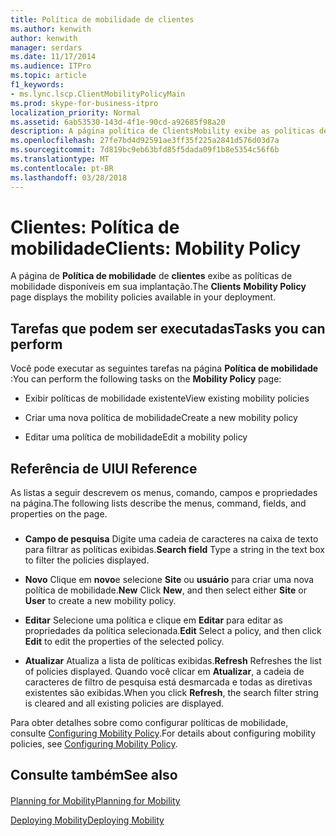 ```yaml
---
title: Política de mobilidade de clientes
ms.author: kenwith
author: kenwith
manager: serdars
ms.date: 11/17/2014
ms.audience: ITPro
ms.topic: article
f1_keywords:
- ms.lync.lscp.ClientMobilityPolicyMain
ms.prod: skype-for-business-itpro
localization_priority: Normal
ms.assetid: 6ab53530-143d-4f1e-90cd-a92685f98a20
description: A página política de ClientsMobility exibe as políticas de mobilidade disponíveis em sua implantação.
ms.openlocfilehash: 27fe7bd4d92591ae3ff35f225a2841d576d03d7a
ms.sourcegitcommit: 7d819bc9eb63bfd85f5dada09f1b8e5354c56f6b
ms.translationtype: MT
ms.contentlocale: pt-BR
ms.lasthandoff: 03/28/2018
---
```

# <a name="clients-mobility-policy"></a><span data-ttu-id="824d1-103">Clientes: Política de mobilidade</span><span class="sxs-lookup"><span data-stu-id="824d1-103">Clients: Mobility Policy</span></span>
 
<span data-ttu-id="824d1-104">A página de **Política de mobilidade** de **clientes** exibe as políticas de mobilidade disponíveis em sua implantação.</span><span class="sxs-lookup"><span data-stu-id="824d1-104">The **Clients** **Mobility Policy** page displays the mobility policies available in your deployment.</span></span>
  
## <a name="tasks-you-can-perform"></a><span data-ttu-id="824d1-105">Tarefas que podem ser executadas</span><span class="sxs-lookup"><span data-stu-id="824d1-105">Tasks you can perform</span></span>

<span data-ttu-id="824d1-106">Você pode executar as seguintes tarefas na página **Política de mobilidade** :</span><span class="sxs-lookup"><span data-stu-id="824d1-106">You can perform the following tasks on the **Mobility Policy** page:</span></span>
  
- <span data-ttu-id="824d1-107">Exibir políticas de mobilidade existente</span><span class="sxs-lookup"><span data-stu-id="824d1-107">View existing mobility policies</span></span>
    
- <span data-ttu-id="824d1-108">Criar uma nova política de mobilidade</span><span class="sxs-lookup"><span data-stu-id="824d1-108">Create a new mobility policy</span></span>
    
- <span data-ttu-id="824d1-109">Editar uma política de mobilidade</span><span class="sxs-lookup"><span data-stu-id="824d1-109">Edit a mobility policy</span></span>
    
## <a name="ui-reference"></a><span data-ttu-id="824d1-110">Referência de UI</span><span class="sxs-lookup"><span data-stu-id="824d1-110">UI Reference</span></span>

<span data-ttu-id="824d1-111">As listas a seguir descrevem os menus, comando, campos e propriedades na página.</span><span class="sxs-lookup"><span data-stu-id="824d1-111">The following lists describe the menus, command, fields, and properties on the page.</span></span>
  
### 

- <span data-ttu-id="824d1-112">**Campo de pesquisa** Digite uma cadeia de caracteres na caixa de texto para filtrar as políticas exibidas.</span><span class="sxs-lookup"><span data-stu-id="824d1-112">**Search field** Type a string in the text box to filter the policies displayed.</span></span>
    
- <span data-ttu-id="824d1-113">**Novo** Clique em **novo**e selecione **Site** ou **usuário** para criar uma nova política de mobilidade.</span><span class="sxs-lookup"><span data-stu-id="824d1-113">**New** Click **New**, and then select either **Site** or **User** to create a new mobility policy.</span></span>
    
- <span data-ttu-id="824d1-114">**Editar** Selecione uma política e clique em **Editar** para editar as propriedades da política selecionada.</span><span class="sxs-lookup"><span data-stu-id="824d1-114">**Edit** Select a policy, and then click **Edit** to edit the properties of the selected policy.</span></span>
    
- <span data-ttu-id="824d1-115">**Atualizar** Atualiza a lista de políticas exibidas.</span><span class="sxs-lookup"><span data-stu-id="824d1-115">**Refresh** Refreshes the list of policies displayed.</span></span> <span data-ttu-id="824d1-116">Quando você clicar em **Atualizar**, a cadeia de caracteres de filtro de pesquisa está desmarcada e todas as diretivas existentes são exibidas.</span><span class="sxs-lookup"><span data-stu-id="824d1-116">When you click **Refresh**, the search filter string is cleared and all existing policies are displayed.</span></span>
    
<span data-ttu-id="824d1-117">Para obter detalhes sobre como configurar políticas de mobilidade, consulte [Configuring Mobility Policy](http://technet.microsoft.com/library/595536e0-9bb3-49a3-8d13-1a77351ebc62.aspx).</span><span class="sxs-lookup"><span data-stu-id="824d1-117">For details about configuring mobility policies, see [Configuring Mobility Policy](http://technet.microsoft.com/library/595536e0-9bb3-49a3-8d13-1a77351ebc62.aspx).</span></span>
  
## <a name="see-also"></a><span data-ttu-id="824d1-118">Consulte também</span><span class="sxs-lookup"><span data-stu-id="824d1-118">See also</span></span>

#### 

[<span data-ttu-id="824d1-119">Planning for Mobility</span><span class="sxs-lookup"><span data-stu-id="824d1-119">Planning for Mobility</span></span>](http://technet.microsoft.com/library/12000359-09b5-48f0-986d-fab3a1487f9c.aspx)
  
[<span data-ttu-id="824d1-120">Deploying Mobility</span><span class="sxs-lookup"><span data-stu-id="824d1-120">Deploying Mobility</span></span>](http://technet.microsoft.com/library/f41e6b25-d2cd-43fd-a17b-22cfda8bcd4f.aspx)

